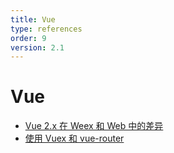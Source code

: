 ```yaml
---
title: Vue
type: references
order: 9
version: 2.1
---
```



# Vue

- [Vue 2.x 在 Weex 和 Web 中的差异](./difference-with-web.html)
- [使用 Vuex 和 vue-router](./difference-of-vuex.html)

